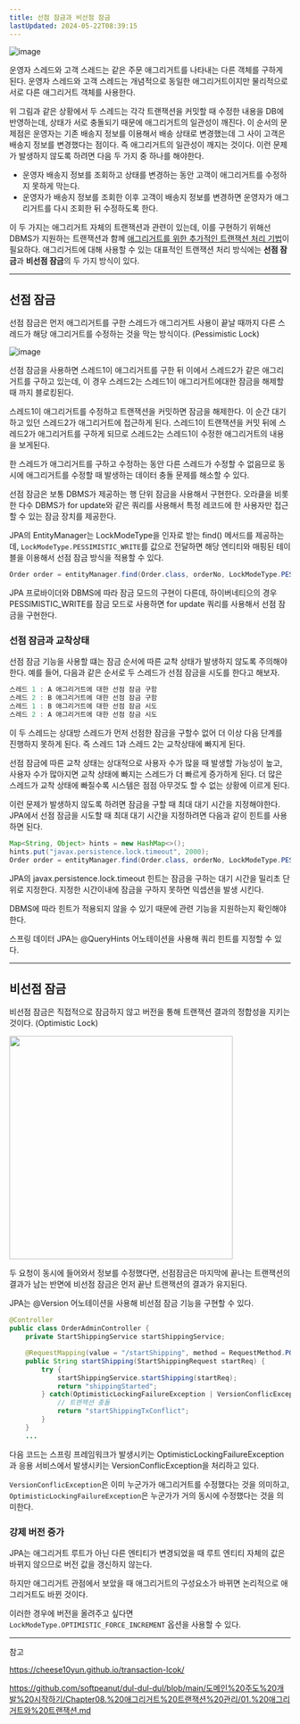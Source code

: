 ```yaml
---
title: 선점 잠금과 비선점 잠금
lastUpdated: 2024-05-22T08:39:15
---
```


![image](https://user-images.githubusercontent.com/81006587/210163834-79471d37-754d-4d85-887d-c79ee02b3025.png)

운영자 스레드와 고객 스레드는 같은 주문 애그리거트를 나타내는 다른 객체를 구하게 된다. 운영자 스레드와 고객 스레드는 개념적으로 동일한 애그리거트이지만 물리적으로 서로 다른 애그리거트 객체를 사용한다.

위 그림과 같은 상황에서 두 스레드는 각각 트랜잭션을 커밋할 때 수정한 내용을 DB에 반영하는데, 상태가 서로 충돌되기 때문에 애그리거트의 일관성이 깨진다. 이 순서의 문제점은 운영자는 기존 배송지 정보를 이용해서 배송 상태로 변경했는데 그 사이 고객은 배송지 정보를 변경했다는 점이다. 즉 애그리거트의 일관성이 깨지는 것이다. 이런 문제가 발생하지 않도록 하려면 다음 두 가지 중 하나를 해야한다.

- 운영자 배송지 정보를 조회하고 상태를 변경하는 동안 고객이 애그리거트를 수정하지 못하게 막는다.
- 운영자가 배송지 정보를 조회한 이후 고객이 배송지 정보를 변경하면 운영자가 애그리거트를 다시 조회한 뒤 수정하도록 한다.

이 두 가지는 애그리거트 자체의 트랜잭션과 관련이 있는데, 이를 구현하기 위해선 DBMS가 지원하는 <a herf="https://github.com/rlaisqls/TIL/blob/main/%EB%8D%B0%EC%9D%B4%ED%84%B0%EB%B2%A0%EC%9D%B4%EC%8A%A4%E2%80%85DataBase/DB%EC%84%A4%EA%B3%84/%ED%8A%B8%EB%9E%9C%EC%9E%AD%EC%85%98%E2%80%82ACID%EC%99%80%E2%80%82%EA%B2%A9%EB%A6%AC%EC%88%98%EC%A4%80.md">트랜잭션</a>과 함께 <u>애그리거트를 위한 추가적인 트랜잭션 처리 기법</u>이 필요하다. 애그리거트에 대해 사용할 수 있는 대표적인 트랜잭션 처리 방식에는 **선점 잠금**과 **비선점 잠금**의 두 가지 방식이 있다.

---

## 선점 잠금

선점 잠금은 먼저 애그리거트를 구한 스레드가 애그리거트 사용이 끝날 때까지 다른 스레드가 해당 애그리거트를 수정하는 것을 막는 방식이다. (Pessimistic Lock)

![image](https://user-images.githubusercontent.com/81006587/210164216-64ba749b-a1e2-4bc3-bcea-b380aff8f197.png)

선점 잠금을 사용하면 스레드1이 애그리거트를 구한 뒤 이에서 스레드2가 같은 애그리거트를 구하고 있는데, 이 경우 스레드2는 스레드1이 애그리거트에대한 잠금을 해제할 때 까지 블로킹된다.

스레드1이 애그리거트를 수정하고 트랜잭션을 커밋하면 잠금을 해제한다. 이 순간 대기하고 있던 스레드2가 애그리거트에 접근하게 된다. 스레드1이 트랜잭션을 커밋 뒤에 스레드2가 애그리거트를 구하게 되므로 스레드2는 스레드1이 수정한 애그리거트의 내용을 보게된다.

한 스레드가 애그리거트를 구하고 수정하는 동안 다른 스레드가 수정할 수 없음므로 동시에 애그리거트를 수정할 때 발생하는 데이터 충돌 문제를 해소할 수 있다.

선점 잠금은 보통 DBMS가 제공하는 행 단위 잠금을 사용해서 구현한다. 오라클을 비롯한 다수 DBMS가 for update와 같은 쿼리를 사용해서 특정 레코드에 한 사용자만 접근할 수 있는 잠금 장치를 제공한다.

JPA의 EntityManager는 LockModeType을 인자로 받는 find() 메서드를 제공하는데, `LockModeType.PESSIMISTIC_WRITE`를 값으로 전달하면 해당 엔티티와 매핑된 테이블을 이용해서 선점 잠금 방식을 적용할 수 있다.

```java
Order order = entityManager.find(Order.class, orderNo, LockModeType.PESSIMISTIC_WRITE)
```

JPA 프로바이더와 DBMS에 따라 잠금 모드의 구현이 다른데, 하이버네티으의 경우 PESSIMISTIC_WRITE를 잠금 모드로 사용하면 for update 쿼리를 사용해서 선점 잠금을 구현한다.

### 선점 잠금과 교착상태

선점 잠금 기능을 사용할 떄는 잠금 순서에 따른 교착 상태가 발생하지 않도록 주의해야 한다. 예를 들어, 다음과 같은 순서로 두 스레드가 선점 잠금을 시도를 한다고 해보자.

```js
스레드 1 : A 애그리거트에 대한 선점 잠금 구함
스레드 2 : B 애그리거트에 대한 선점 잠금 구함
스레드 1 : B 애그리거트에 대한 선점 잠금 시도
스레드 2 : A 애그리거트에 대한 선점 잠금 시도
```

이 두 스레드는 상대방 스레드가 먼저 선점한 잠금을 구할수 없어 더 이상 다음 단계를 진행하지 못하게 된다. 즉 스레드 1과 스레드 2는 교착상태에 빠지게 된다.

선점 잠금에 따른 교착 상태는 상대적으로 사용자 수가 많을 때 발생할 가능성이 높고, 사용자 수가 많아지면 교착 상태에 빠지는 스레드가 더 빠르게 증가하게 된다. 더 많은 스레드가 교착 상태에 빠질수록 시스템은 점점 아무것도 할 수 없는 상황에 이르게 된다.

이런 문제가 발생하지 않도록 하려면 잠금을 구할 때 최대 대기 시간을 지정해야한다. JPA에서 선점 잠금을 시도할 때 최대 대기 시간을 지정하려면 다음과 같이 힌트를 사용하면 된다.

```java
Map<String, Object> hints = new HashMap<>();
hints.put("javax.persistence.lock.timeout", 2000);
Order order = entityManager.find(Order.class, orderNo, LockModeType.PESSIMISTIC_WRITE, hints);
```

JPA의 javax.persistence.lock.timeout 힌트는 잠금을 구하는 대기 시간을 밀리초 단위로 지정한다. 지정한 시간이내에 잠금을 구하지 못하면 익셉션을 발생 시킨다.

DBMS에 따라 힌트가 적용되지 않을 수 있기 때문에 관련 기능을 지원하는지 확인해야 한다.

스프링 데이터 JPA는 @QueryHints 어노테이션을 사용해 쿼리 힌트를 지정할 수 있다.

---

## 비선점 잠금

비선점 잠금은 직접적으로 잠금하지 않고 버전을 통해 트랜잭션 결과의 정합성을 지키는 것이다. (Optimistic Lock)

<img height=400px src="https://user-images.githubusercontent.com/81006587/210167206-12c98372-1752-4ef2-a972-1aac6f3ecd35.png"/>

두 요청이 동시에 들어와서 정보를 수정했다면, 선점잠금은 마지막에 끝나는 트랜잭션의 결과가 남는 반면에 비선점 잠금은 먼저 끝난 트랜잭션의 결과가 유지된다.

JPA는 @Version 어노테이션을 사용해 비선점 잠금 기능을 구현할 수 있다.

```java
@Controller
public class OrderAdminController {
	private StartShippingService startShippingService;

	@RequestMapping(value = "/startShipping", method = RequestMethod.POST)
	public String startShipping(StartShippingRequest startReq) {
		try {
			startShippingService.startShipping(startReq);
			return "shippingStarted";
		} catch(OptimisticLockingFailureException | VersionConflicException ex) {
			// 트랜잭션 충돌
			return "startShippingTxConflict";
		}
	}
	... 
```

다음 코드는 스프링 프레임워크가 발생시키는 OptimisticLockingFailureException과 응용 서비스에서 발생시키는 VersionConflicException을 처리하고 있다.

`VersionConflicException`은 이미 누군가가 애그리거트를 수정했다는 것을 의미하고, `OptimisticLockingFailureException`은 누군가가 거의 동시에 수정했다는 것을 의미한다.

### 강제 버전 증가

JPA는 애그리거트 루트가 아닌 다른 엔티티가 변경되었을 때 루트 엔티티 자체의 값은 바뀌지 않으므로 버전 값을 갱신하지 않는다.

하지만 애그리거트 관점에서 보았을 때 애그리거트의 구성요소가 바뀌면 논리적으로 애그리거트도 바뀐 것이다.

이러한 경우에 버전을 올려주고 싶다면 `LockModeType.OPTIMISTIC_FORCE_INCREMENT` 옵션을 사용할 수 있다.

---

참고 

https://cheese10yun.github.io/transaction-lcok/

https://github.com/softpeanut/dul-dul-dul/blob/main/도메인%20주도%20개발%20시작하기/Chapter08.%20애그리거트%20트랜잭션%20관리/01.%20애그리거트와%20트랜잭션.md